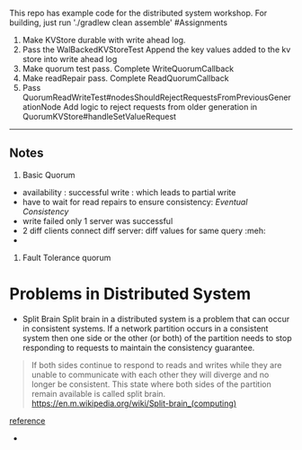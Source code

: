 This repo has example code for the distributed system workshop.
For building, just run './gradlew clean assemble'
#Assignments
1. Make KVStore durable with write ahead log.
2. Pass the WalBackedKVStoreTest
   Append the key values added to the kv store into write ahead log
2. Make quorum test pass. Complete WriteQuorumCallback
3. Make readRepair pass. Complete ReadQuorumCallback
3. Pass QuorumReadWriteTest#nodesShouldRejectRequestsFromPreviousGenerationNode
   Add logic to reject requests from older generation in QuorumKVStore#handleSetValueRequest


---
## Notes
1. Basic Quorum
- availability : successful write : which leads to partial write
- have to wait for read repairs to ensure consistency: *Eventual Consistency*
- write failed only 1 server was successful
- 2 diff clients connect diff server: diff values for same query :meh:
- 

1. Fault Tolerance quorum


# Problems in Distributed System
- Split Brain
Split brain in a distributed system is a problem that can occur in consistent systems. 
If a network partition occurs in a consistent system then one side or the other (or both)
of the partition needs to stop responding to requests to maintain the consistency guarantee. 
> If both sides continue to respond to reads and writes while they are unable to communicate with each other they will diverge and no longer be consistent.
This state where both sides of the partition remain available is called split brain.
https://en.m.wikipedia.org/wiki/Split-brain_(computing)
 
[reference](https://qr.ae/pGVjZc)

- 